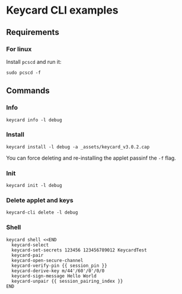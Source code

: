# Keycard CLI examples

## Requirements

### For linux

Install `pcscd` and run it:

`sudo pcscd -f`

## Commands

### Info

`keycard info -l debug`

### Install

`keycard install -l debug -a _assets/keycard_v3.0.2.cap`

You can force deleting and re-installing the applet passinf the `-f` flag.

### Init

`keycard init -l debug`

### Delete applet and keys

`keycard-cli delete -l debug`

### Shell

```
keycard shell <<END
  keycard-select
  keycard-set-secrets 123456 123456789012 KeycardTest
  keycard-pair
  keycard-open-secure-channel
  keycard-verify-pin {{ session_pin }}
  keycard-derive-key m/44'/60'/0'/0/0
  keycard-sign-message Hello World
  keycard-unpair {{ session_pairing_index }}
END
```
